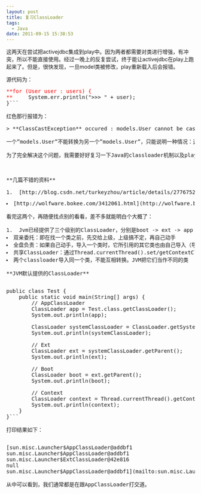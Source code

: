 ```yaml
---
layout: post
title: 复习ClassLoader
tags:
  - Java
date: 2011-09-15 15:38:53
---
```


这两天在尝试把activejdbc集成到play中。因为两者都需要对类进行增强，有冲突，所以不能直接使用。经过一晚上的反复尝试，终于能让activejdbc在play上跑起来了。但是，很快发现，一旦model类被修改，play重新载入后会报错。

源代码为：

<pre class="csharpcode"><font color="#ff0000">**<span class="kwrd">for</span> (User user : users) {
**</font>     System.err.println(<span class="str">">>> "</span> + user); 
}```

红色那行报错为：

> **ClassCastException** occured : models.User cannot be cast to models.User

一个&#8221;models.User&#8221;不能转换为另一个&#8221;models.User&#8221;，只能说明一种情况：这个类被两个不同classloader导入了。

为了完全解决这个问题，我需要好好复习一下Java的classloader机制以及play的classloader运作原理。

<span id="more-238"></span>
<p>**几篇不错的资料**

1.  [http://blog.csdn.net/turkeyzhou/article/details/2776752](http://blog.csdn.net/turkeyzhou/article/details/2776752)
<li>[http://wolfware.bokee.com/3412061.html](http://wolfware.bokee.com/3412061.html)

看完这两个，再随便找点别的看看，差不多就能明白个大概了：

1.  Jvm已经提供了三个级别的ClassLoader，分别是boot -> ext -> app
<li>双亲委托：即在找一个类之前，先交给上级，上级搞不定，再自己动手
<li>全盘负责：如果自己动手，导入一个类时，它所引用的其它类也由自己导入（导入过程中，遵守双亲委托规则）
<li>共享ClassLoader：通过Thread.currentThread().set/getContextClassLoader()
<li>两个classloader导入同一个类，不能互相转换。JVM把它们当作不同的类

**JVM默认提供的ClassLoader**

<pre class="csharpcode"><span class="kwrd">public</span> <span class="kwrd">class</span> Test {
    <span class="kwrd">public</span> <span class="kwrd">static</span> <span class="kwrd">void</span> main(String[] args) {
        <span class="rem">// AppClassLoader</span>
        ClassLoader app = Test.<span class="kwrd">class</span>.getClassLoader();
        System.<span class="kwrd">out</span>.println(app);

        ClassLoader systemClassLoader = ClassLoader.getSystemClassLoader();
        System.<span class="kwrd">out</span>.println(systemClassLoader);

        <span class="rem">// Ext</span>
        ClassLoader ext = systemClassLoader.getParent();
        System.<span class="kwrd">out</span>.println(ext);

        <span class="rem">// Boot</span>
        ClassLoader boot = ext.getParent();
        System.<span class="kwrd">out</span>.println(boot);

        <span class="rem">// Context</span>
        ClassLoader context = Thread.currentThread().getContextClassLoader();
        System.<span class="kwrd">out</span>.println(context);
    }
}```

打印结果如下：

<pre class="csharpcode">[sun.misc.Launcher$AppClassLoader@addbf1
sun.misc.Launcher$AppClassLoader@addbf1
sun.misc.Launcher$ExtClassLoader@42e816
<span class="kwrd">null</span>
sun.misc.Launcher$AppClassLoader@addbf1](mailto:sun.misc.Launcher$AppClassLoader@addbf1sun.misc.Launcher$AppClassLoader@addbf1sun.misc.Launcher$ExtClassLoader@42e816nullsun.misc.Launcher$AppClassLoader@addbf1)```

从中可以看到，我们通常都是在跟AppClassLoader打交道。
